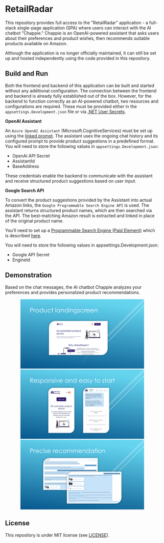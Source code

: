 # RetailRadar

This repository provides full access to the "RetailRadar" application - a full-stack single-page application (SPA) where users can interact with the AI chatbot "Chappie." Chappie is an OpenAI-powered assistant that asks users about their preferences and product wishes, then recommends suitable products available on Amazon.

Although the application is no longer officially maintained, it can still be set up and hosted independently using the code provided in this repository.

## Build and Run

Both the frontend and backend of this application can be built and started without any additional configuration. The connection between the frontend and backend is already fully established out of the box. However, for the backend to function correctly as an AI-powered chatbot, two resources and configurations are required. These must be provided either in the `appsettings.Development.json` file or via [.NET User Secrets](https://learn.microsoft.com/en-us/aspnet/core/security/app-secrets?view=aspnetcore-9.0&tabs=windows).

**OpenAI Assistant**

An `Azure OpenAI Assistant` (Microsoft.CognitiveServices) must be set up using the [linked prompt](https://github.com/samuelschnurr/retail-radar/blob/main/Docs/Prompt.txt). The assistant uses the ongoing chat history and its configured prompt to provide product suggestions in a predefined format. You will need to store the following values in `appsettings.Development.json`:

- OpenAi API Secret
- AssistantId
- BaseAddress

These credentials enable the backend to communicate with the assistant and receive structured product suggestions based on user input.

**Google Search API**

To convert the product suggestions provided by the Assistant into actual Amazon links, the `Google Programmable Search Engine API` is used. The assistant returns structured product names, which are then searched via the API. The best-matching Amazon result is extracted and linked in place of the original product name.

You’ll need to set up a [Programmable Search Engine (Paid Element)](https://console.cloud.google.com/apis/library/programmablesearchelement.googleapis.com) which is described [here](https://developers.google.com/custom-search/docs/paid_element). 

 You will need to store the following values in appsettings.Development.json:

- Google API Secret
- EngineId

## Demonstration

Based on the chat messages, the AI chatbot Chappie analyzes your preferences and provides personalized product recommendations.

<p align="center">
<img alt="Image of the product landing screen which shows a 'Start now' button and information for the product." src="https://github.com/samuelschnurr/retail-radar/blob/main/Docs/Landingscreen-WithLayout.png" style="width:80%" />

<img alt="Image of a the mobile and responsive view of the landingscreen. Beside there is another mobile screen which shows the easy to start mobile experience which offers the users three different predefined buttons to submit as first message to the chatbot." src="https://github.com/samuelschnurr/retail-radar/blob/main/Docs/Responsive-WithLayout.png" style="width:80%" />

<img alt="Shows two images which contain a long conversation with the chatbot Chappie. It shows messages of the user and Chappie. In the end Chappie recommends 3 different products." src="https://github.com/samuelschnurr/retail-radar/blob/main/Docs/Recommendation-WithLayout.png" style="width:80%" />

</p>

## License

This repository is under MIT license (see <a href="https://github.com/samuelschnurr/retail-radar/blob/master/LICENSE">LICENSE</a>).
